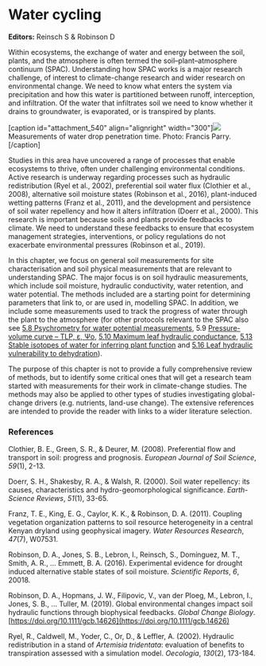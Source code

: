


# Water cycling

**Editors:** Reinsch S & Robinson D

Within ecosystems, the exchange of water and energy between the soil, plants, and the atmosphere is often termed the soil–plant–atmosphere continuum (SPAC). Understanding how SPAC works is a major research challenge, of interest to climate-change research and wider research on environmental change. We need to know what enters the system via precipitation and how this water is partitioned between runoff, interception, and infiltration. Of the water that infiltrates soil we need to know whether it drains to groundwater, is evaporated, or is transpired by plants.

\[caption id="attachment\_540" align="alignright" width="300"\]![](http://climexhandbook.w.uib.no/files/2019/11/waterdrop2-300x221.png) Measurements of water drop penetration time. Photo: Francis Parry.\[/caption\]

Studies in this area have uncovered a range of processes that enable ecosystems to thrive, often under challenging environmental conditions. Active research is underway regarding processes such as hydraulic redistribution (Ryel et al., 2002), preferential soil water flux (Clothier et al., 2008), alternative soil moisture states (Robinson et al., 2016), plant-induced wetting patterns (Franz et al., 2011), and the development and persistence of soil water repellency and how it alters infiltration (Doerr et al., 2000). This research is important because soils and plants provide feedbacks to climate. We need to understand these feedbacks to ensure that ecosystem management strategies, interventions, or policy regulations do not exacerbate environmental pressures (Robinson et al., 2019).

In this chapter, we focus on general soil measurements for site characterisation and soil physical measurements that are relevant to understanding SPAC. The major focus is on soil hydraulic measurements, which include soil moisture, hydraulic conductivity, water retention, and water potential. The methods included are a starting point for determining parameters that link to, or are used in, modelling SPAC. In addition, we include some measurements used to track the progress of water through the plant to the atmosphere (for other protocols relevant to the SPAC also see [5.8 Psychrometry for water potential measurements](http://climexhandbook.w.uib.no/2019/11/03/psychrometry-for-water-potential-measurements/), 5.9 [Pressure-volume curve – TLP, ε, Ψo](http://climexhandbook.w.uib.no/2019/11/03/pressure-volume-curves-tlp-%ce%b5-%cf%88o/), [5.10 Maximum leaf hydraulic conductance](http://climexhandbook.w.uib.no/2019/11/03/maximum-leaf-hydraulic-conductance/), [5.13 Stable isotopes of water for inferring plant function](http://climexhandbook.w.uib.no/2019/11/03/stable-isotopes-of-water-for-inferring-plant-function/) and [5.16 Leaf hydraulic vulnerability to dehydration](http://climexhandbook.w.uib.no/2019/11/03/leaf-hydraulic-vulnerability-to-dehydration/)).

The purpose of this chapter is not to provide a fully comprehensive review of methods, but to identify some critical ones that will get a research team started with measurements for their work in climate-change studies. The methods may also be applied to other types of studies investigating global-change drivers (e.g. nutrients, land-use change). The extensive references are intended to provide the reader with links to a wider literature selection.

### References

Clothier, B. E., Green, S. R., & Deurer, M. (2008). Preferential flow and transport in soil: progress and prognosis. _European Journal of Soil Science_, _59_(1), 2-13.

Doerr, S. H., Shakesby, R. A., & Walsh, R. (2000). Soil water repellency: its causes, characteristics and hydro-geomorphological significance. _Earth-Science Reviews_, _51_(1), 33-65.

Franz, T. E., King, E. G., Caylor, K. K., & Robinson, D. A. (2011). Coupling vegetation organization patterns to soil resource heterogeneity in a central Kenyan dryland using geophysical imagery. _Water Resources Research_, _47_(7), W07531.

Robinson, D. A., Jones, S. B., Lebron, I., Reinsch, S., Domínguez, M. T., Smith, A. R., ... Emmett, B. A. (2016). Experimental evidence for drought induced alternative stable states of soil moisture. _Scientific Reports_, _6_, 20018.

Robinson, D. A., Hopmans, J. W., Filipovic, V., van der Ploeg, M., Lebron, I., Jones, S. B., … Tuller, M. (2019). Global environmental changes impact soil hydraulic functions through biophysical feedbacks. _Global Change Biology_. [https://doi.org/10.1111/gcb.14626](https://doi.org/10.1111/gcb.14626)

Ryel, R., Caldwell, M., Yoder, C., Or, D., & Leffler, A. (2002). Hydraulic redistribution in a stand of _Artemisia tridentata_: evaluation of benefits to transpiration assessed with a simulation model. _Oecologia_, _130_(2), 173-184.
